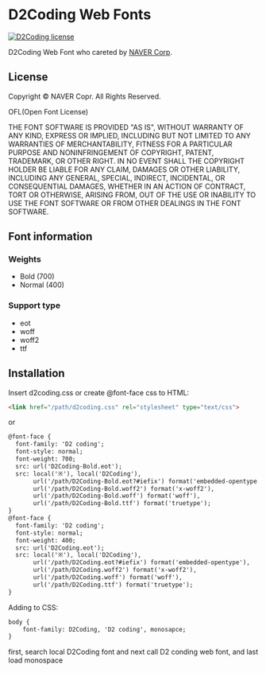 D2Coding Web Fonts
====
[![D2Coding license](https://img.shields.io/badge/License-OFL-blue.svg)](https://raw.githubusercontent.com/Joungkyun/font-d2coding/master/LICENSE)

D2Coding Web Font who careted by [NAVER Corp](http://dev.naver.com/projects/d2coding).

## License

Copyright &copy; NAVER Copr. All Rights Reserved.

OFL(Open Font License)

THE FONT SOFTWARE IS PROVIDED "AS IS", WITHOUT WARRANTY OF ANY KIND,
EXPRESS OR IMPLIED, INCLUDING BUT NOT LIMITED TO ANY WARRANTIES OF
MERCHANTABILITY, FITNESS FOR A PARTICULAR PURPOSE AND NONINFRINGEMENT
OF COPYRIGHT, PATENT, TRADEMARK, OR OTHER RIGHT. IN NO EVENT SHALL THE
COPYRIGHT HOLDER BE LIABLE FOR ANY CLAIM, DAMAGES OR OTHER LIABILITY,
INCLUDING ANY GENERAL, SPECIAL, INDIRECT, INCIDENTAL, OR CONSEQUENTIAL
DAMAGES, WHETHER IN AN ACTION OF CONTRACT, TORT OR OTHERWISE, ARISING
FROM, OUT OF THE USE OR INABILITY TO USE THE FONT SOFTWARE OR FROM
OTHER DEALINGS IN THE FONT SOFTWARE.

## Font information

### Weights
 * Bold (700)
 * Normal (400)

### Support type
 * eot
 * woff
 * woff2
 * ttf

## Installation

Insert d2coding.css or create @font-face css to HTML:

```html
<link href="/path/d2coding.css" rel="stylesheet" type="text/css">
```

or

```html
@font-face {
  font-family: 'D2 coding';
  font-style: normal;
  font-weight: 700;
  src: url('D2Coding-Bold.eot');
  src: local('※'), local('D2Coding'),
       url('/path/D2Coding-Bold.eot?#iefix') format('embedded-opentype'),
       url('/path/D2Coding-Bold.woff2') format('x-woff2'),
       url('/path/D2Coding-Bold.woff') format('woff'),
       url('/path/D2Coding-Bold.ttf') format('truetype');
}
@font-face {
  font-family: 'D2 coding';
  font-style: normal;
  font-weight: 400;
  src: url('D2Coding.eot');
  src: local('※'), local('D2Coding'),
       url('/path/D2Coding.eot?#iefix') format('embedded-opentype'),
       url('/path/D2Coding.woff2') format('x-woff2'),
       url('/path/D2Coding.woff') format('woff'),
       url('/path/D2Coding.ttf') format('truetype');
}

```

Adding to CSS:

```html
body {
	font-family: D2Coding, 'D2 coding', monosapce;
}
```

first, search local D2Coding font and next call D2 conding web font, and last load monospace

